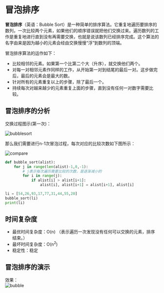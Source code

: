 # 冒泡排序

**冒泡排序**（英语：Bubble Sort）是一种简单的排序算法。它重复地遍历要排序的数列，一次比较两个元素，如果他们的顺序错误就把他们交换过来。遍历数列的工作是重复地进行直到没有再需要交换，也就是说该数列已经排序完成。这个算法的名字由来是因为越小的元素会经由交换慢慢“浮”到数列的顶端。

冒泡排序算法的运作如下：
+ 比较相邻的元素。如果第一个比第二个大（升序），就交换他们两个。
+ 对每一对相邻元素作同样的工作，从开始第一对到结尾的最后一对。这步做完后，最后的元素会是最大的数。
+ 针对所有的元素重复以上的步骤，除了最后一个。
+ 持续每次对越来越少的元素重复上面的步骤，直到没有任何一对数字需要比较。

## 冒泡排序的分析

交换过程图示(第一次)：     

![bubblesort](/images/bubblesort.jpg)  

那么我们需要进行n-1次冒泡过程，每次对应的比较次数如下图所示：  

![compare](/images/compare.bmp)

```python
def bubble_sort(alist):
    for j in range(len(alist)-1,0,-1):
        # j表示每次遍历需要比较的次数，是逐渐减小的
        for i in range(j):
            if alist[i] > alist[i+1]:
                alist[i], alist[i+1] = alist[i+1], alist[i]

li = [54,26,93,17,77,31,44,55,20]
bubble_sort(li)
print(li)
```
## 时间复杂度

+ 最优时间复杂度：O(n)  （表示遍历一次发现没有任何可以交换的元素，排序结束。）
+ 最坏时间复杂度：O(n<sup>2</sup>)
+ 稳定性：稳定

## 冒泡排序的演示

效果：   
![bubble](/images/bubble.gif)
